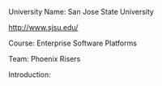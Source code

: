 University Name: San Jose State University

http://www.sjsu.edu/

Course: Enterprise Software Platforms

Team: Phoenix Risers

Introduction:


